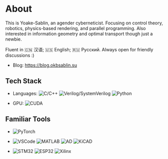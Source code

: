 # About

This is Yoake-Sablin, an agender cyberneticist. Focusing on control theory, robotics, physics-based rendering, and parallel programming. Also interested in information geometry and optimal transport though just a newbie. 

Fluent in 🇨🇳 汉语; 🇺🇸 English; 🇷🇺 Русский. Always open for friendly discussions :)

- Blog: https://blog.okbsablin.su

## Tech Stack

* Languages: ![C/C++](https://img.shields.io/badge/-C/C++-white?style=flat-square&logo=c) 
![Verilog/SystemVerilog](https://img.shields.io/badge/-Verilog/SystemVerilog-white?style=flat-square&logo=V)
![Python](https://img.shields.io/badge/-Python-white?style=flat-square&logo=Python)

* GPU: ![CUDA](https://img.shields.io/badge/CUDA-%2300599C.svg?logo=nvidia&logoColor=green)
## Familiar Tools

* ![PyTorch](https://img.shields.io/badge/-PyTorch-grey?style=flat-square&logo=PyTorch)
* ![VSCode](https://img.shields.io/badge/-VS%20Code-007ACC?style=flat-square&logo=visual-studio-code)
![MATLAB](https://img.shields.io/badge/-MATLAB-blue?style=flat-square&logo=Matrix)
![AD](https://img.shields.io/badge/-Altium%20Designer-24292E?style=flat-square&logo=Altium%20Designer)
![KiCAD](https://img.shields.io/badge/-KiCad-6C0101?style=flat-square&logo=KiCad)


* ![STM32](https://img.shields.io/badge/-STM32-03234B?style=flat-square&logo=STMicroelectronics) 
![ESP32](https://img.shields.io/badge/-ESP32-282423?style=flat-square&logo=Espressif)
![Xilinx](https://img.shields.io/badge/-Xilinx-E01F27?style=flat-square&logo=amd)

